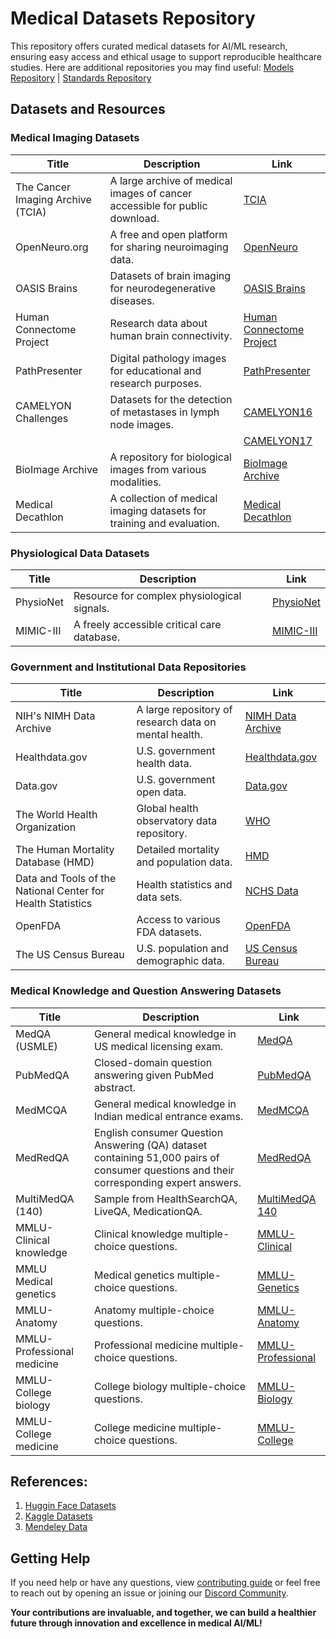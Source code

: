 # Medical Datasets Repository
This repository offers curated medical datasets for AI/ML research, ensuring easy access and ethical usage to support reproducible healthcare studies. Here are additional repositories you may find useful: [Models Repository](https://github.com/GlobalHealthAI/ModelLibrary) | [Standards Repository](https://github.com/GlobalHealthAI/StandardsAndPractices)

## Datasets and Resources

### Medical Imaging Datasets
| Title                        | Description                                                   | Link                                                        |
|------------------------------|---------------------------------------------------------------|-------------------------------------------------------------|
| The Cancer Imaging Archive (TCIA) | A large archive of medical images of cancer accessible for public download. | [TCIA](https://www.cancerimagingarchive.net/)               |
| OpenNeuro.org                | A free and open platform for sharing neuroimaging data.       | [OpenNeuro](https://openneuro.org/)                         |
| OASIS Brains                 | Datasets of brain imaging for neurodegenerative diseases.     | [OASIS Brains](http://www.oasis-brains.org/)                |
| Human Connectome Project     | Research data about human brain connectivity.                 | [Human Connectome Project](https://www.humanconnectome.org/)|
| PathPresenter                | Digital pathology images for educational and research purposes. | [PathPresenter](https://www.pathpresenter.com/)             |
| CAMELYON Challenges          | Datasets for the detection of metastases in lymph node images. | [CAMELYON16](https://camelyon16.grand-challenge.org/)       |
|                              |                                                               | [CAMELYON17](https://camelyon17.grand-challenge.org/)       |
| BioImage Archive             | A repository for biological images from various modalities.   | [BioImage Archive](https://www.ebi.ac.uk/bioimage-archive/) |
| Medical Decathlon            | A collection of medical imaging datasets for training and evaluation. | [Medical Decathlon](http://medicaldecathlon.com/)          |

### Physiological Data Datasets
| Title                        | Description                                                   | Link                                                        |
|------------------------------|---------------------------------------------------------------|-------------------------------------------------------------|
| PhysioNet                    | Resource for complex physiological signals.                   | [PhysioNet](https://physionet.org/)                         |
| MIMIC-III                    | A freely accessible critical care database.                   | [MIMIC-III](https://mimic.physionet.org/)                   |

### Government and Institutional Data Repositories
| Title                        | Description                                                   | Link                                                        |
|------------------------------|---------------------------------------------------------------|-------------------------------------------------------------|
| NIH's NIMH Data Archive      | A large repository of research data on mental health.         | [NIMH Data Archive](https://nda.nih.gov/)                   |
| Healthdata.gov               | U.S. government health data.                                  | [Healthdata.gov](https://healthdata.gov/)                   |
| Data.gov                     | U.S. government open data.                                    | [Data.gov](https://data.gov/)                               |
| The World Health Organization| Global health observatory data repository.                    | [WHO](https://www.who.int/data)                             |
| The Human Mortality Database (HMD) | Detailed mortality and population data.                  | [HMD](https://www.mortality.org/)                           |
| Data and Tools of the National Center for Health Statistics | Health statistics and data sets.                          | [NCHS Data](https://www.cdc.gov/nchs/data_access/index.htm) |
| OpenFDA                      | Access to various FDA datasets.                               | [OpenFDA](https://open.fda.gov/)                            |
| The US Census Bureau         | U.S. population and demographic data.                         | [US Census Bureau](https://data.census.gov/cedsci/)         |

### Medical Knowledge and Question Answering Datasets
| Title                        | Description                                                   | Link                                                        |
|------------------------------|---------------------------------------------------------------|-------------------------------------------------------------|
| MedQA (USMLE)                | General medical knowledge in US medical licensing exam.       | [MedQA](https://github.com/jind11/MedQA)                                |
| PubMedQA                     | Closed-domain question answering given PubMed abstract.       | [PubMedQA](https://pubmedqa.github.io/)                             |
| MedMCQA                      | General medical knowledge in Indian medical entrance exams.   | [MedMCQA](https://medmcqa.github.io/)                              |
| MedRedQA                      | English consumer Question Answering (QA) dataset containing 51,000 pairs of consumer questions and their corresponding expert answers. | [MedRedQA](https://data.csiro.au/collection/csiro:62454)                              |
| MultiMedQA (140)             | Sample from HealthSearchQA, LiveQA, MedicationQA.             | [MultiMedQA 140](https://huggingface.co/datasets/openlifescienceai/multimedqa)                       |
| MMLU-Clinical knowledge      | Clinical knowledge multiple-choice questions.                 | [MMLU-Clinical](https://huggingface.co/datasets/openlifescienceai/mmlu_clinical_knowledge)                        |
| MMLU Medical genetics        | Medical genetics multiple-choice questions.                   | [MMLU-Genetics](https://huggingface.co/collections/openlifescienceai/multimedqa-66098a5b280539974cefe485)                        |
| MMLU-Anatomy                 | Anatomy multiple-choice questions.                            | [MMLU-Anatomy](https://huggingface.co/collections/openlifescienceai/multimedqa-66098a5b280539974cefe485)                         |
| MMLU-Professional medicine   | Professional medicine multiple-choice questions.              | [MMLU-Professional](https://huggingface.co/collections/openlifescienceai/multimedqa-66098a5b280539974cefe485)                    |
| MMLU-College biology         | College biology multiple-choice questions.                    | [MMLU-Biology](https://huggingface.co/collections/openlifescienceai/multimedqa-66098a5b280539974cefe485)                         |
| MMLU-College medicine        | College medicine multiple-choice questions.                   | [MMLU-College](https://huggingface.co/collections/openlifescienceai/multimedqa-66098a5b280539974cefe485)                         |


## References:
1. [Huggin Face Datasets](https://huggingface.co/datasets)
2. [Kaggle Datasets](https://www.kaggle.com/datasets)
3. [Mendeley Data](https://data.mendeley.com/)  

## Getting Help
If you need help or have any questions, view [contributing guide](https://github.com/GlobalHealthAI/ModelLibrary/blob/main/CONTRIBUTING.md) or feel free to reach out by opening an issue or joining our [Discord Community](https://discord.gg/KXG8V5ZSpy).

**Your contributions are invaluable, and together, we can build a healthier future through innovation and excellence in medical AI/ML!**
